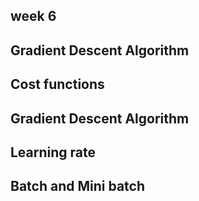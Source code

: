 ## week 6 
## Gradient Descent Algorithm

## Cost functions

## Gradient Descent Algorithm

## Learning rate

## Batch and Mini batch

